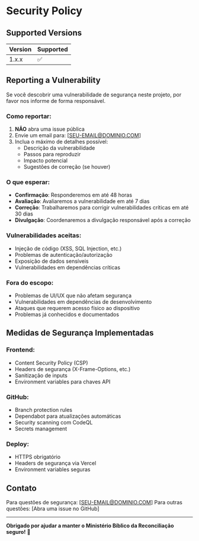 # Security Policy

## Supported Versions

| Version | Supported          |
| ------- | ------------------ |
| 1.x.x   | :white_check_mark: |

## Reporting a Vulnerability

Se você descobrir uma vulnerabilidade de segurança neste projeto, por favor nos informe de forma responsável.

### Como reportar:

1. **NÃO** abra uma issue pública
2. Envie um email para: [SEU-EMAIL@DOMINIO.COM]
3. Inclua o máximo de detalhes possível:
   - Descrição da vulnerabilidade
   - Passos para reproduzir
   - Impacto potencial
   - Sugestões de correção (se houver)

### O que esperar:

- **Confirmação**: Responderemos em até 48 horas
- **Avaliação**: Avaliaremos a vulnerabilidade em até 7 dias
- **Correção**: Trabalharemos para corrigir vulnerabilidades críticas em até 30 dias
- **Divulgação**: Coordenaremos a divulgação responsável após a correção

### Vulnerabilidades aceitas:

- Injeção de código (XSS, SQL Injection, etc.)
- Problemas de autenticação/autorização
- Exposição de dados sensíveis
- Vulnerabilidades em dependências críticas

### Fora do escopo:

- Problemas de UI/UX que não afetam segurança
- Vulnerabilidades em dependências de desenvolvimento
- Ataques que requerem acesso físico ao dispositivo
- Problemas já conhecidos e documentados

## Medidas de Segurança Implementadas

### Frontend:
- Content Security Policy (CSP)
- Headers de segurança (X-Frame-Options, etc.)
- Sanitização de inputs
- Environment variables para chaves API

### GitHub:
- Branch protection rules
- Dependabot para atualizações automáticas
- Security scanning com CodeQL
- Secrets management

### Deploy:
- HTTPS obrigatório
- Headers de segurança via Vercel
- Environment variables seguras

## Contato

Para questões de segurança: [SEU-EMAIL@DOMINIO.COM]
Para outras questões: [Abra uma issue no GitHub]

---

**Obrigado por ajudar a manter o Ministério Bíblico da Reconciliação seguro!** 🙏